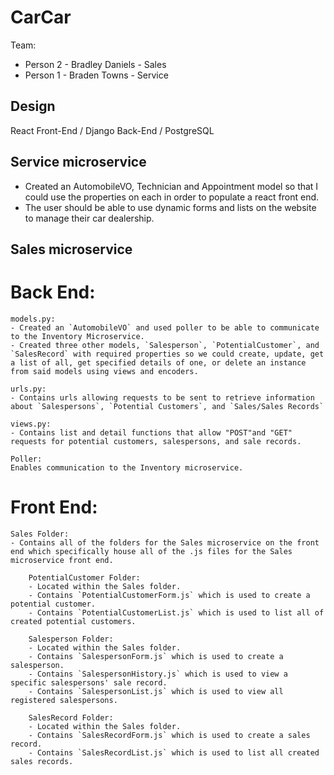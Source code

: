 # CarCar

Team:

* Person 2 - Bradley Daniels - Sales
* Person 1 - Braden Towns - Service

## Design

React Front-End / Django Back-End / PostgreSQL

## Service microservice

- Created an AutomobileVO, Technician and Appointment model so that I could use the properties on each in order to populate a react front end.
- The user should be able to use dynamic forms and lists on the website to manage their car dealership.


## Sales microservice

 # Back End:

    models.py:
    - Created an `AutomobileVO` and used poller to be able to communicate to the Inventory Microservice.
    - Created three other models, `Salesperson`, `PotentialCustomer`, and `SalesRecord` with required properties so we could create, update, get a list of all, get specified details of one, or delete an instance from said models using views and encoders.

    urls.py:
    - Contains urls allowing requests to be sent to retrieve information about `Salespersons`, `Potential Customers`, and `Sales/Sales Records`

    views.py:
    - Contains list and detail functions that allow "POST"and "GET" requests for potential customers, salespersons, and sale records.

    Poller:
    Enables communication to the Inventory microservice.


 # Front End:

    Sales Folder:
    - Contains all of the folders for the Sales microservice on the front end which specifically house all of the .js files for the Sales microservice front end.

        PotentialCustomer Folder:
        - Located within the Sales folder.
        - Contains `PotentialCustomerForm.js` which is used to create a potential customer.
        - Contains `PotentialCustomerList.js` which is used to list all of created potential customers.

        Salesperson Folder:
        - Located within the Sales folder.
        - Contains `SalespersonForm.js` which is used to create a salesperson.
        - Contains `SalespersonHistory.js` which is used to view a specific salespersons' sale record.
        - Contains `SalespersonList.js` which is used to view all registered salespersons.

        SalesRecord Folder:
        - Located within the Sales folder.
        - Contains `SalesRecordForm.js` which is used to create a sales record.
        - Contains `SalesRecordList.js` which is used to list all created sales records.
